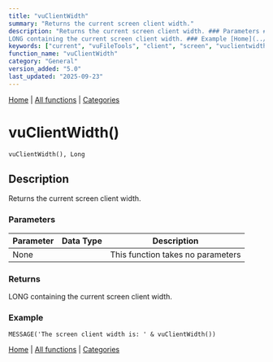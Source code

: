 ```yaml
---
title: "vuClientWidth"
summary: "Returns the current screen client width."
description: "Returns the current screen client width. ### Parameters ### Returns
LONG containing the current screen client width. ### Example [Home](../index.md) | [All functions](index.md) | [Categories](../categories/index.md)"
keywords: ["current", "vuFileTools", "client", "screen", "vuclientwidth", "general", "returns", "width", "Clarion", "Windows"]
function_name: "vuClientWidth"
category: "General"
version_added: "5.0"
last_updated: "2025-09-23"
---
```


[Home](../index.md) | [All functions](index.md) | [Categories](../categories/index.md)

# vuClientWidth()

```Prototype
vuClientWidth(), Long
```


## Description
Returns the current screen client width.

### Parameters

| Parameter | Data Type | Description |
|-----------|-----------|-------------|
| None      |          | This function takes no parameters |

### Returns
LONG containing the current screen client width.

### Example

```Clarion
MESSAGE('The screen client width is: ' & vuClientWidth())
```

[Home](../index.md) | [All functions](index.md) | [Categories](../categories/index.md)
